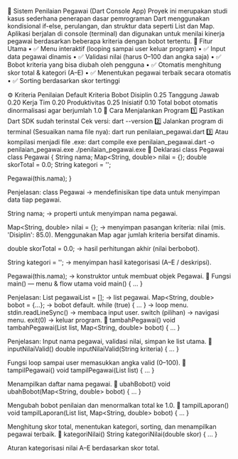 🧮 Sistem Penilaian Pegawai (Dart Console App)
Proyek ini merupakan studi kasus sederhana penerapan dasar pemrograman Dart menggunakan kondisional if-else, perulangan, dan struktur data seperti List dan Map. Aplikasi berjalan di console (terminal) dan digunakan untuk menilai kinerja pegawai berdasarkan beberapa kriteria dengan bobot tertentu.
🚀 Fitur Utama
•	✅ Menu interaktif (looping sampai user keluar program)
•	✅ Input data pegawai dinamis
•	✅ Validasi nilai (harus 0–100 dan angka saja)
•	✅ Bobot kriteria yang bisa diubah oleh pengguna
•	✅ Otomatis menghitung skor total & kategori (A–E)
•	✅ Menentukan pegawai terbaik secara otomatis
•	✅ Sorting berdasarkan skor tertinggi


⚙️ Kriteria Penilaian Default
Kriteria	Bobot
Disiplin	0.25
Tanggung Jawab	0.20
Kerja Tim	0.20
Produktivitas	0.25
Inisiatif	0.10
Total bobot otomatis dinormalisasi agar berjumlah 1.0
🧩 Cara Menjalankan Program
1️⃣ Pastikan Dart SDK sudah terinstal
Cek versi:
 dart --version
2️⃣ Jalankan program di terminal (Sesuaikan nama file nya):
 dart run penilaian_pegawai.dart
3️⃣ Atau kompilasi menjadi file .exe:
 dart compile exe penilaian_pegawai.dart -o penilaian_pegawai.exe
 ./penilaian_pegawai.exe
🔹 Deklarasi class Pegawai
class Pegawai {
  String nama;
  Map<String, double> nilai = {};
  double skorTotal = 0.0;
  String kategori = '';

  Pegawai(this.nama);
}

Penjelasan:
class Pegawai → mendefinisikan tipe data untuk menyimpan data tiap pegawai.

String nama; → properti untuk menyimpan nama pegawai.

Map<String, double> nilai = {}; → menyimpan pasangan kriteria: nilai (mis. 'Disiplin': 85.0). Menggunakan Map agar jumlah kriteria bersifat dinamis.

double skorTotal = 0.0; → hasil perhitungan akhir (nilai berbobot).

String kategori = ''; → menyimpan hasil kategorisasi (A–E / deskripsi).

Pegawai(this.nama); → konstruktor untuk membuat objek Pegawai.
🔹 Fungsi main() — menu & flow utama
void main() { ... }

Penjelasan:
List<Pegawai> pegawaiList = []; → list pegawai.
Map<String, double> bobot = {...}; → bobot default.
while (true) { ... } → loop menu.
stdin.readLineSync() → membaca input user.
switch (pilihan) → navigasi menu.
exit(0) → keluar program.
🔹 tambahPegawai()
void tambahPegawai(List<Pegawai> list, Map<String, double> bobot) { ... }

Penjelasan:
Input nama pegawai, validasi nilai, simpan ke list utama.
🔹 inputNilaiValid()
double inputNilaiValid(String kriteria) { ... }

Fungsi loop sampai user memasukkan angka valid (0–100).
🔹 tampilPegawai()
void tampilPegawai(List<Pegawai> list) { ... }

Menampilkan daftar nama pegawai.
🔹 ubahBobot()
void ubahBobot(Map<String, double> bobot) { ... }

Mengubah bobot penilaian dan menormalkan total ke 1.0.
🔹 tampilLaporan()
void tampilLaporan(List<Pegawai> list, Map<String, double> bobot) { ... }

Menghitung skor total, menentukan kategori, sorting, dan menampilkan pegawai terbaik.
🔹 kategoriNilai()
String kategoriNilai(double skor) { ... }

Aturan kategorisasi nilai A–E berdasarkan skor total.
